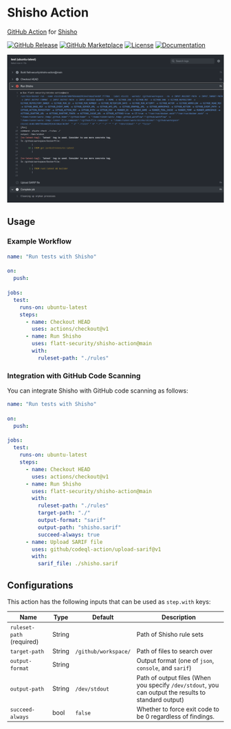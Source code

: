 # Shisho Action

[GitHub Action](https://github.com/features/actions) for [Shisho](https://github.com/flatt-security/shisho)

[![GitHub Release][release-img]][release]
[![GitHub Marketplace][marketplace-img]][marketplace]
[![License][license-img]][license]
[![Documentation][documentation-img]][documentation]

![Screen example](docs/images/action.png)

## Usage

### Example Workflow

```yaml
name: "Run tests with Shisho"

on:
  push:

jobs:
  test:
    runs-on: ubuntu-latest
    steps:
      - name: Checkout HEAD
        uses: actions/checkout@v1
      - name: Run Shisho
        uses: flatt-security/shisho-action@main
        with:
          ruleset-path: "./rules"
```

### Integration with GitHub Code Scanning

You can integrate Shisho with GitHub code scanning as follows:

```yaml
name: "Run tests with Shisho"

on:
  push:

jobs:
  test:
    runs-on: ubuntu-latest
    steps:
      - name: Checkout HEAD
        uses: actions/checkout@v1
      - name: Run Shisho
        uses: flatt-security/shisho-action@main
        with:
          ruleset-path: "./rules"
          target-path: "./"
          output-format: "sarif"
          output-path: "shisho.sarif"
          succeed-always: true
      - name: Upload SARIF file
        uses: github/codeql-action/upload-sarif@v1
        with:
          sarif_file: ./shisho.sarif
```

## Configurations

This action has the following inputs that can be used as `step.with` keys:

| Name                      | Type   | Default              | Description                                                                                          |
| ------------------------- | ------ | -------------------- | ---------------------------------------------------------------------------------------------------- |
| `ruleset-path` (required) | String |                      | Path of Shisho rule sets                                                                             |
| `target-path`             | String | `/github/workspace/` | Path of files to search over                                                                         |
| `output-format`           | String |                      | Output format (one of `json`, `console`, and `sarif`)                                                |
| `output-path`             | String | `/dev/stdout`        | Path of output files (When you specify `/dev/stdout`, you can output the results to standard output) |
| `succeed-always`          | bool   | `false`              | Whether to force exit code to be 0 regardless of findings.                                           |

[release]: https://github.com/flatt-security/shisho-action/releases/latest
[release-img]: https://img.shields.io/github/release/flatt-security/shisho-action.svg?logo=github
[marketplace]: https://github.com/marketplace/actions/shisho-action
[marketplace-img]: https://img.shields.io/badge/marketplace-shisho--action-blue?logo=github
[license]: https://github.com/flatt-security/shisho-action/blob/main/LICENSE
[license-img]: https://img.shields.io/github/license/flatt-security/shisho-action
[documentation]: https://docs.shisho.dev
[documentation-img]: https://img.shields.io/badge/docs-docs.shisho.dev-purple
